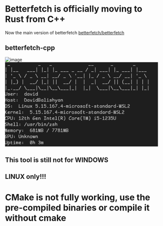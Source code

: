 # Betterfetch is officially moving to Rust from C++ 
Now the main version of betterfetch [betterfetch/betterfetch](https://github.com/betterfetch/betterfetch)
## betterfetch-cpp
![image](./img/example_image.png)
![image](./img/example_image_2.png)
<br>
## This tool is still not for WINDOWS
## LINUX only!!!    
# CMake is not fully working, use the pre-compiled binaries or compile it without cmake

